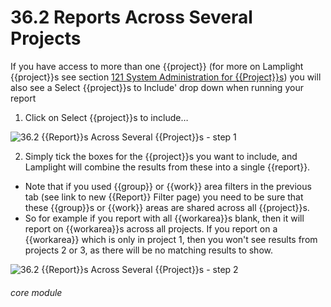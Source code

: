# 36.2 Reports Across Several Projects

If you have access to more than one {{project}} (for more on Lamplight {{project}}s see section [121 System Administration for {{Project}}s](/help/index/p/121)) you will also see a Select {{project}}s to Include&#039; drop down when running your report

1. Click on Select {{project}}s to include…

![36.2 {{Report}}s Across Several {{Project}}s - step 1](36.2_Reports_Across_Several_Projects_im_1.png)

2. Simply tick the boxes for the {{project}}s you want to include, and Lamplight will combine the results from these into a single {{report}}.

- Note that if you used {{group}} or {{work}} area filters in the previous tab (see link to new {{Report}} Filter page) you need to be sure that these {{group}}s or {{work}} areas are shared across all {{project}}s.
- So for example if you report with all {{workarea}}s blank, then it will report on {{workarea}}s across all projects. If you report on a {{workarea}} which is only in project 1, then you won't see results from projects 2 or 3, as there will be no matching results to show.

![36.2 {{Report}}s Across Several {{Project}}s - step 2](36.2_Reports_Across_Several_Projects_im_2.png)


###### core module
